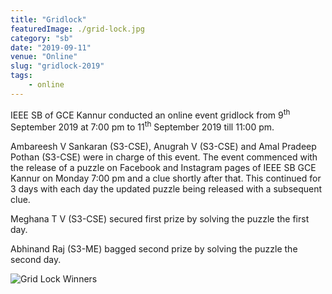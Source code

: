 ```yaml
---
title: "Gridlock"
featuredImage: ./grid-lock.jpg
category: "sb"
date: "2019-09-11"
venue: "Online"
slug: "gridlock-2019"
tags:
    - online
---
```


IEEE SB of GCE Kannur conducted an online event gridlock from 9<sup>th</sup> September 2019 at 7:00 pm to 11<sup>th</sup> September 2019 till 11:00 pm.

Ambareesh V Sankaran (S3-CSE), Anugrah V (S3-CSE) and Amal Pradeep Pothan (S3-CSE) were in charge of this event. The event commenced with the release of a puzzle on Facebook and Instagram pages of IEEE SB GCE Kannur on Monday 7:00 pm and a clue shortly after that. This continued for 3 days with each day the updated puzzle being released with a subsequent clue.

Meghana T V (S3-CSE) secured first prize by solving the puzzle the first day.

Abhinand Raj (S3-ME) bagged second prize by solving the puzzle the second day.

![Grid Lock Winners](./grid-lock-winners.jpg)
